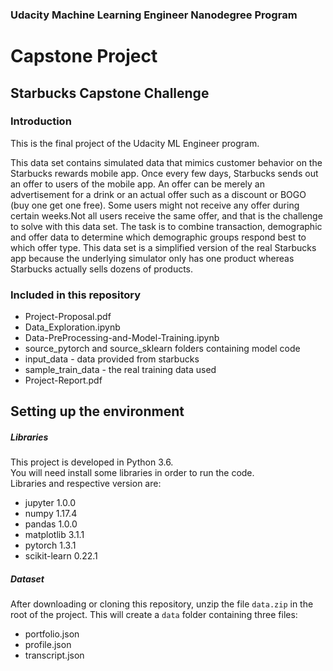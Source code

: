 ### Udacity Machine Learning Engineer Nanodegree Program

# Capstone Project

## Starbucks Capstone Challenge

### Introduction

This is the final project of the Udacity ML Engineer program.

This data set contains simulated data that mimics customer behavior on the Starbucks rewards mobile app. Once every few days, Starbucks sends out an offer to users of the mobile app. An offer can be merely an advertisement for a drink or an actual offer such as a discount or BOGO (buy one get one free). Some users might not receive any offer during certain weeks.Not all users receive the same offer, and that is the challenge to solve with this data set. The task is to combine transaction, demographic and offer data to determine which demographic groups respond best to which offer type. This data set is a simplified version of the real Starbucks app because the underlying simulator only has one product whereas Starbucks actually sells dozens of products.

### Included in this repository
- Project-Proposal.pdf
- Data_Exploration.ipynb
- Data-PreProcessing-and-Model-Training.ipynb
- source_pytorch and source_sklearn folders containing model code
- input_data - data provided from starbucks
- sample_train_data - the real training data used
- Project-Report.pdf

## Setting up the environment

##### Libraries
This project is developed in Python 3.6.  
You will need install some libraries in order to run the code.  
Libraries and respective version are:  

- jupyter 1.0.0
- numpy 1.17.4
- pandas 1.0.0
- matplotlib 3.1.1
- pytorch 1.3.1
- scikit-learn 0.22.1

##### Dataset
After downloading or cloning this repository, unzip the file `data.zip` in the root of the project. This will create a `data` folder containing three files:  

- portfolio.json
- profile.json
- transcript.json


